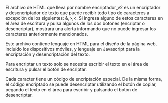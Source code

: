 El archivo de HTML que lleva por nombre encriptador_v2 es un encriptador y desencriptador de texto que puede recibir todo tipo de caracteres a excepción de los siguientes: &,>,<. Si ingresa alguno de estos caracteres en el área de escritura y pulsa algunos de los dos botones (encriptar o desencriptar), mostrará una alerta informando que no puede ingresar los caracteres anteriormente mencionados.

Este archivo contiene lenguaje en HTML para el diseño de la página web, incluído los dispositivos móviles, y lenguaje en Javascript para la encriptación y desencriptación del texto.

Para encriptar un texto solo se necesita escribir el texto en el área de escritura y pulsar el botón de encriptar.

Cada caracter tiene un código de encriptación especial. De la misma forma, el código encriptado se puede desencriptar utilizando el botón de copiar, pegando el texto en el área para escribir y pulsando el botón de desencriptar.
